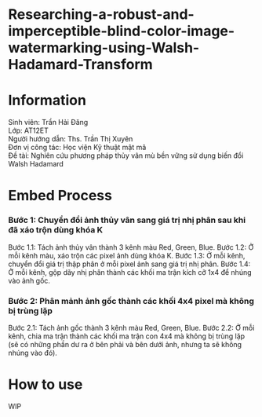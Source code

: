 # Researching-a-robust-and-imperceptible-blind-color-image-watermarking-using-Walsh-Hadamard-Transform

# Information
Sinh viên: Trần Hải Đăng  		
Lớp: AT12ET  
Người hướng dẫn: Ths. Trần Thị Xuyên  
Đơn vị công tác: Học viện Kỹ thuật mật mã  
Đề tài: Nghiên cứu phương pháp thủy vân mù bền vững sử dụng biến đổi Walsh Hadamard  

# Embed Process
### Bước 1: Chuyển đổi ảnh thủy vân sang giá trị nhị phân sau khi đã xáo trộn dùng khóa K
Bước 1.1: Tách ảnh thủy vân thành 3 kênh màu Red, Green, Blue.
Bước 1.2: Ở mỗi kênh màu, xáo trộn các pixel ảnh dùng khóa K.
Bước 1.3: Ở mỗi kênh, chuyển đổi giá trị thập phân ở mỗi pixel ảnh sang giá trị nhị phân.
Bước 1.4: Ở mỗi kênh, gộp dãy nhị phân thành các khối ma trận kích cỡ 1x4 để nhúng vào ảnh gốc.

### Bước 2: Phân mảnh ảnh gốc thành các khối 4x4 pixel mà không bị trùng lặp
Bước 2.1: Tách ảnh gốc thành 3 kênh màu Red, Green, Blue.
Bước 2.2: Ở mỗi kênh, chia ma trận thành các khối ma trận con 4x4 mà không bị trùng lặp (sẽ có những phần dư ra ở bên phải và bên dưới ảnh, nhưng ta sẽ không nhúng vào đó).
# How to use
WIP

<!--stackedit_data:
eyJoaXN0b3J5IjpbLTEwMDI4MDMzODIsMTQwNTczNjI1OF19
-->